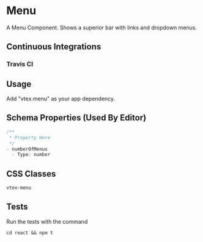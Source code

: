 # Menu

A Menu Component. Shows a superior bar with links and dropdown menus.

## Continuous Integrations 

### Travis CI 

## Usage

Add "vtex.menu" as your app dependency.

## Schema Properties (Used By Editor)

``` javascript
/**
 * Property Here
 */
- numberOfMenus
  - Type: number
```

## CSS Classes

```css
vtex-menu
```

## Tests

Run the tests with the command
```
cd react && npm t
```
